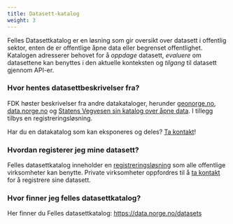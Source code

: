 ```yaml
---
title: Datasett-katalog
weight: 3
---
```


Felles Datasettkatalog er en løsning som gir oversikt over datasett i offentlig sektor, enten de er offentlige åpne data eller begrenset offentlighet. Katalogen adresserer behovet for å *oppdage* datasett, *evaluere* om datasettene kan benyttes i den aktuelle konteksten og *tilgang* til datasett gjennom API-er.

### Hvor hentes datasettbeskrivelser fra?

FDK høster beskrivelser fra andre datakataloger, herunder [geonorge.no](https://www.geonorge.no/), [data.norge.no](https://data.norge.no/) og [Statens Vegvesen sin katalog over åpne data](https://dataut.vegvesen.no/dataset). I tillegg tilbys en registreringsløsning.

Har du en datakatalog som kan eksponeres og deles? [Ta kontakt](mailto:fellesdatakatalog@digdir.no)!

### Hvordan registerer jeg mine datasett?

Felles datasettkatalog inneholder en [registreringsløsning](https://registrering.fellesdatakatalog.digdir.no/) som alle offentlige virksomheter kan benytte. Private virksomheter oppfordres til å [ta kontakt](mailto:fellesdatakatalog@digdir.no) for å registrere sine datasett.

### Hvor finner jeg felles datasettkatalog?

Her finner du Felles datasettkatalog: <https://data.norge.no/datasets>
